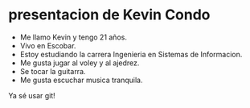 # presentacion de Kevin Condo

- Me llamo Kevin y tengo 21 años.
- Vivo en Escobar.
- Estoy estudiando la carrera Ingenieria en Sistemas de Informacion.
- Me gusta jugar al voley y al ajedrez.
- Se tocar la guitarra.
- Me gusta escuchar musica tranquila.

Ya sé usar git!
